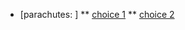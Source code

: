 * [parachutes: ]
** [choice 1](https://www.apogeerockets.com/Building-Supplies/Parachutes/Low-Power/ASP-24in-1-4mil-inOver-Easyin-EggLoft-Competition-Parachute-Kit)
** [choice 2](https://www.apogeerockets.com/Building-Supplies/Parachutes/Up-to-24in/12in-Printed-Nylon-Parachute?cPath=42_309_81&)
